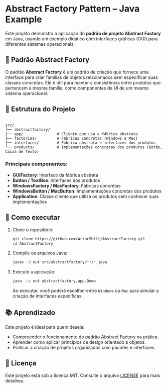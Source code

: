 # Abstract Factory Pattern – Java Example

Este projeto demonstra a aplicação do **padrão de projeto Abstract Factory** em Java, usando um exemplo didático com interfaces gráficas (GUI) para diferentes sistemas operacionais.

## 🧱 Padrão Abstract Factory

O padrão **Abstract Factory** é um padrão de criação que fornece uma interface para criar famílias de objetos relacionados sem especificar suas classes concretas. Ele é útil para manter a consistência entre produtos que pertencem à mesma família, como componentes de UI de um mesmo sistema operacional.

## 📁 Estrutura do Projeto

```

src/
└── abstractfactory/
├── app/               # Cliente que usa a fábrica abstrata
├── factories/         # Fábricas concretas (Windows e Mac)
├── interfaces/        # Fábrica abstrata e interfaces dos produtos
└── products/          # Implementações concretas dos produtos (Botão, Caixa de Texto)

````

### Principais componentes:

- **GUIFactory**: Interface da fábrica abstrata
- **Button / TextBox**: Interfaces dos produtos
- **WindowsFactory / MacFactory**: Fábricas concretas
- **WindowsButton / MacButton**: Implementações concretas dos produtos
- **Application**: Classe cliente que utiliza os produtos sem conhecer suas implementações

## 🚀 Como executar

1. Clone o repositório:

   ```bash
   git clone https://github.com/ArturShift/AbstractFactory.git
   cd AbstractFactory
    ```

2. Compile os arquivos Java:

   ```bash
   javac -d out src/abstractfactory/**/*.java
   ```

3. Execute a aplicação:

   ```bash
   java -cp out abstractfactory.app.Demo
   ```

   Ao executar, você poderá escolher entre `Windows` ou `Mac` para simular a criação de interfaces específicas.

## 📚 Aprendizado

Este projeto é ideal para quem deseja:

* Compreender o funcionamento do padrão Abstract Factory na prática.
* Aprender como aplicar princípios de design orientado a objetos.
* Praticar a criação de projetos organizados com pacotes e interfaces.

## 📄 Licença

Este projeto está sob a licença MIT. Consulte o arquivo [LICENSE](LICENSE) para mais detalhes.
